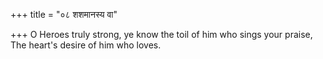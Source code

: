+++
title = "०८ शशमानस्य वा"

+++
O Heroes truly strong, ye know the toil of him who sings your praise,  
     The heart's desire of him who loves.
